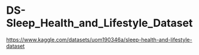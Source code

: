 # DS-Sleep_Health_and_Lifestyle_Dataset
https://www.kaggle.com/datasets/uom190346a/sleep-health-and-lifestyle-dataset
